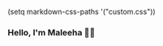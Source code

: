 (setq markdown-css-paths '("custom.css"))


### Hello, I'm Maleeha 🌸✨

<div class="header-pic" markdown="1">

</div>


<!--
**MaleehaBhuiyan/MaleehaBhuiyan** is a ✨ _special_ ✨ repository because its `README.md` (this file) appears on your GitHub profile.

Here are some ideas to get you started:

- 🔭 I’m currently working on ...
- 🌱 I’m currently learning ...
- 👯 I’m looking to collaborate on ...
- 🤔 I’m looking for help with ...
- 💬 Ask me about ...
- 📫 How to reach me: ...
- 😄 Pronouns: ...
- ⚡ Fun fact: ...
-->
